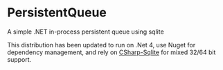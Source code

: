 # PersistentQueue
A simple .NET in-process persistent queue using sqlite

This distribution has been updated to run on .Net 4, use Nuget for dependency management, and rely on [CSharp-Sqlite](https://code.google.com/p/csharp-sqlite/) for mixed 32/64 bit support.
